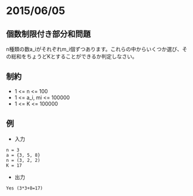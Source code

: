 # 2015/06/05

## 個数制限付き部分和問題

n種類の数a_iがそれぞれm_i個ずつあります。これらの中からいくつか選び、その総和をちょうどKとすることができるか判定しなさい。


## 制約

* 1 <= n <= 100
* 1 <= a_i, mi <= 100000
* 1 <= K <= 100000


## 例

* 入力

```
n = 3
a = {3, 5, 8}
n = (3, 2, 2)
K = 17
```

* 出力

```
Yes (3*3+8=17)
```


